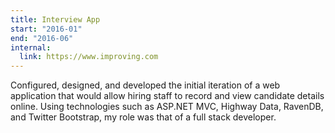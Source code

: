 ```yaml
---
title: Interview App
start: "2016-01"
end: "2016-06"
internal:
  link: https://www.improving.com
---
```


Configured, designed, and developed the initial iteration of a web application
that would allow hiring staff to record and view candidate details online.
Using technologies such as ASP.NET MVC, Highway Data, RavenDB, and Twitter
Bootstrap, my role was that of a full stack developer.
